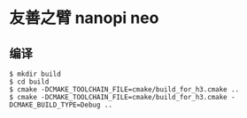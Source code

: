 # 友善之臂 nanopi neo

## 编译
```
$ mkdir build
$ cd build
$ cmake -DCMAKE_TOOLCHAIN_FILE=cmake/build_for_h3.cmake ..
$ cmake -DCMAKE_TOOLCHAIN_FILE=cmake/build_for_h3.cmake -DCMAKE_BUILD_TYPE=Debug ..
```